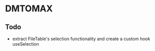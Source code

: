 # DMTOMAX

## Todo
- extract FileTable's selection functionality and create a custom hook useSelection
